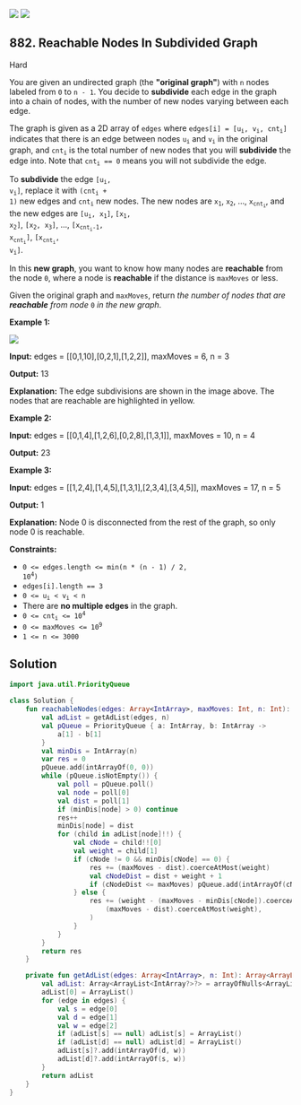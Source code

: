[![](https://img.shields.io/github/stars/javadev/LeetCode-in-Kotlin?label=Stars&style=flat-square)](https://github.com/javadev/LeetCode-in-Kotlin)
[![](https://img.shields.io/github/forks/javadev/LeetCode-in-Kotlin?label=Fork%20me%20on%20GitHub%20&style=flat-square)](https://github.com/javadev/LeetCode-in-Kotlin/fork)

## 882\. Reachable Nodes In Subdivided Graph

Hard

You are given an undirected graph (the **"original graph"**) with `n` nodes labeled from `0` to `n - 1`. You decide to **subdivide** each edge in the graph into a chain of nodes, with the number of new nodes varying between each edge.

The graph is given as a 2D array of `edges` where <code>edges[i] = [u<sub>i</sub>, v<sub>i</sub>, cnt<sub>i</sub>]</code> indicates that there is an edge between nodes <code>u<sub>i</sub></code> and <code>v<sub>i</sub></code> in the original graph, and <code>cnt<sub>i</sub></code> is the total number of new nodes that you will **subdivide** the edge into. Note that <code>cnt<sub>i</sub> == 0</code> means you will not subdivide the edge.

To **subdivide** the edge <code>[u<sub>i</sub>, v<sub>i</sub>]</code>, replace it with <code>(cnt<sub>i</sub> + 1)</code> new edges and <code>cnt<sub>i</sub></code> new nodes. The new nodes are <code>x<sub>1</sub></code>, <code>x<sub>2</sub></code>, ..., <code>x<sub>cnt<sub>i</sub></sub></code>, and the new edges are <code>[u<sub>i</sub>, x<sub>1</sub>]</code>, <code>[x<sub>1</sub>, x<sub>2</sub>]</code>, <code>[x<sub>2</sub>, x<sub>3</sub>]</code>, ..., <code>[x<sub>cnt<sub>i</sub>-1</sub>, x<sub>cnt<sub>i</sub></sub>]</code>, <code>[x<sub>cnt<sub>i</sub></sub>, v<sub>i</sub>]</code>.

In this **new graph**, you want to know how many nodes are **reachable** from the node `0`, where a node is **reachable** if the distance is `maxMoves` or less.

Given the original graph and `maxMoves`, return _the number of nodes that are **reachable** from node_ `0` _in the new graph_.

**Example 1:**

![](https://s3-lc-upload.s3.amazonaws.com/uploads/2018/08/01/origfinal.png)

**Input:** edges = \[\[0,1,10],[0,2,1],[1,2,2]], maxMoves = 6, n = 3

**Output:** 13

**Explanation:** The edge subdivisions are shown in the image above. The nodes that are reachable are highlighted in yellow.

**Example 2:**

**Input:** edges = \[\[0,1,4],[1,2,6],[0,2,8],[1,3,1]], maxMoves = 10, n = 4

**Output:** 23

**Example 3:**

**Input:** edges = \[\[1,2,4],[1,4,5],[1,3,1],[2,3,4],[3,4,5]], maxMoves = 17, n = 5

**Output:** 1

**Explanation:** Node 0 is disconnected from the rest of the graph, so only node 0 is reachable.

**Constraints:**

*   <code>0 <= edges.length <= min(n * (n - 1) / 2, 10<sup>4</sup>)</code>
*   `edges[i].length == 3`
*   <code>0 <= u<sub>i</sub> < v<sub>i</sub> < n</code>
*   There are **no multiple edges** in the graph.
*   <code>0 <= cnt<sub>i</sub> <= 10<sup>4</sup></code>
*   <code>0 <= maxMoves <= 10<sup>9</sup></code>
*   `1 <= n <= 3000`

## Solution

```kotlin
import java.util.PriorityQueue

class Solution {
    fun reachableNodes(edges: Array<IntArray>, maxMoves: Int, n: Int): Int {
        val adList = getAdList(edges, n)
        val pQueue = PriorityQueue { a: IntArray, b: IntArray ->
            a[1] - b[1]
        }
        val minDis = IntArray(n)
        var res = 0
        pQueue.add(intArrayOf(0, 0))
        while (pQueue.isNotEmpty()) {
            val poll = pQueue.poll()
            val node = poll[0]
            val dist = poll[1]
            if (minDis[node] > 0) continue
            res++
            minDis[node] = dist
            for (child in adList[node]!!) {
                val cNode = child!![0]
                val weight = child[1]
                if (cNode != 0 && minDis[cNode] == 0) {
                    res += (maxMoves - dist).coerceAtMost(weight)
                    val cNodeDist = dist + weight + 1
                    if (cNodeDist <= maxMoves) pQueue.add(intArrayOf(cNode, cNodeDist))
                } else {
                    res += (weight - (maxMoves - minDis[cNode]).coerceAtMost(weight)).coerceAtMost(
                        (maxMoves - dist).coerceAtMost(weight),
                    )
                }
            }
        }
        return res
    }

    private fun getAdList(edges: Array<IntArray>, n: Int): Array<ArrayList<IntArray?>?> {
        val adList: Array<ArrayList<IntArray?>?> = arrayOfNulls<ArrayList<IntArray?>?>(n)
        adList[0] = ArrayList()
        for (edge in edges) {
            val s = edge[0]
            val d = edge[1]
            val w = edge[2]
            if (adList[s] == null) adList[s] = ArrayList()
            if (adList[d] == null) adList[d] = ArrayList()
            adList[s]?.add(intArrayOf(d, w))
            adList[d]?.add(intArrayOf(s, w))
        }
        return adList
    }
}
```